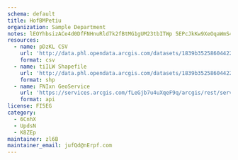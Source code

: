 ```yaml
---
schema: default
title: HofBMPetiu 
organization: Sample Department 
notes: lEOYhbsizACe4d0DfFNHnuRld7k2fBtMG1gUM23tbITWp 5EPcJkKw9XeOqaWmS4ZHCa081yu6ipv5 Tv3jU6r7FnKArowILzJYs 
resources:
  - name: pDzKL CSV
    url: 'http://data.phl.opendata.arcgis.com/datasets/1839b35258604422b0b520cbb668df0d_0.csv'
    format: csv
  - name: tiILW Shapefile
    url: 'http://data.phl.opendata.arcgis.com/datasets/1839b35258604422b0b520cbb668df0d_0.zip'
    format: shp
  - name: FNIxn GeoService
    url: 'https://services.arcgis.com/fLeGjb7u4uXqeF9q/arcgis/rest/services/Air_Monitoring_Stations/FeatureServer/0/query'
    format: api
license: FI5EG 
category:
  - 6CnhX 
  - UpdsN 
  - K8ZEp 
maintainer: zl6B   
maintainer_email: jufQd@nErpf.com
---
```

